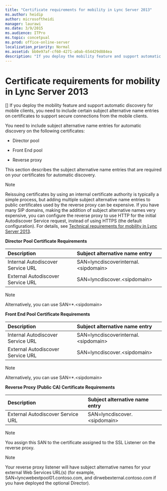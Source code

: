 ```yaml
---
title: "Certificate requirements for mobility in Lync Server 2013"
ms.author: heidip
author: microsoftheidi
manager: laurawi
ms.date: 3/9/2015
ms.audience: ITPro
ms.topic: concetpual
ms.prod: office-online-server
localization_priority: Normal
ms.assetid: bb0e97af-cf60-4271-a0ab-654429d884ea
description: "If you deploy the mobility feature and support automatic discovery for mobile clients, you need to include certain subject alternative name entries on certificates to support secure connections from the mobile clients."
---
```


# Certificate requirements for mobility in Lync Server 2013
[]
If you deploy the mobility feature and support automatic discovery for mobile clients, you need to include certain subject alternative name entries on certificates to support secure connections from the mobile clients. 
  
You need to include subject alternative name entries for automatic discovery on the following certificates:
  
- Director pool 
    
- Front End pool
    
- Reverse proxy
    
This section describes the subject alternative name entries that are required on your certificates for automatic discovery.
  
> [!NOTE]
>  Reissuing certificates by using an internal certificate authority is typically a simple process, but adding multiple subject alternative name entries to public certificates used by the reverse proxy can be expensive. If you have many SIP domains, making the addition of subject alternative names very expensive, you can configure the reverse proxy to use HTTP for the initial Autodiscover Service request, instead of using HTTPS (the default configuration). For details, see [Technical requirements for mobility in Lync Server 2013](technical-requirements-for-mobility.md). 
  
**Director Pool Certificate Requirements**

|**Description**|**Subject alternative name entry**|
|:-----|:-----|
|Internal Autodiscover Service URL  <br/> |SAN=lyncdiscoverinternal.\<sipdomain\>  <br/> |
|External Autodiscover Service URL  <br/> |SAN=lyncdiscover.\<sipdomain\>  <br/> |
   
> [!NOTE]
> Alternatively, you can use SAN=\*.\<sipdomain\> 
  
**Front End Pool Certificate Requirements**

|**Description**|**Subject alternative name entry**|
|:-----|:-----|
|Internal Autodiscover Service URL  <br/> |SAN=lyncdiscoverinternal.\<sipdomain\>  <br/> |
|External Autodiscover Service URL  <br/> |SAN=lyncdiscover.\<sipdomain\>  <br/> |
   
> [!NOTE]
> Alternatively, you can use SAN=\*.\<sipdomain\> 
  
**Reverse Proxy (Public CA) Certificate Requirements**

|**Description**|**Subject alternative name entry**|
|:-----|:-----|
|External Autodiscover Service URL  <br/> |SAN=lyncdiscover.\<sipdomain\>  <br/> |
   
> [!NOTE]
> You assign this SAN to the certificate assigned to the SSL Listener on the reverse proxy. 
  
> [!NOTE]
> Your reverse proxy listener will have subject alternative names for your external Web Services URL(s) (for example, SAN=lyncwebextpool01.contoso.com, and dirwebexternal.contoso.com if you have deployed the optional Director). 
  

